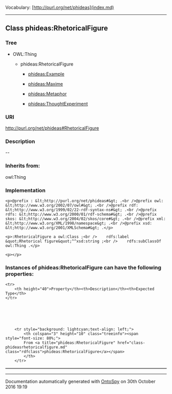 Vocabulary: [http://purl.org/net/phideas](index.md) 



---	
	




    


## Class phideas:RhetoricalFigure


### Tree

* OWL:Thing
    * phideas:RhetoricalFigure


        * [phideas:Example](class-phideasexample.md) 

        * [phideas:Maxime](class-phideasmaxime.md) 

        * [phideas:Metaphor](class-phideasmetaphor.md) 

        * [phideas:ThoughtExperiment](class-phideasthoughtexperiment.md) 
        






### URI
http://purl.org/net/phideas#RhetoricalFigure

### Description
--



### Inherits from:
owl:Thing




### Implementation
```
<p>@prefix : &lt;http://purl.org/net/phideas#&gt; .<br />@prefix owl: &lt;http://www.w3.org/2002/07/owl#&gt; .<br />@prefix rdf: &lt;http://www.w3.org/1999/02/22-rdf-syntax-ns#&gt; .<br />@prefix rdfs: &lt;http://www.w3.org/2000/01/rdf-schema#&gt; .<br />@prefix skos: &lt;http://www.w3.org/2004/02/skos/core#&gt; .<br />@prefix xml: &lt;http://www.w3.org/XML/1998/namespace&gt; .<br />@prefix xsd: &lt;http://www.w3.org/2001/XMLSchema#&gt; .</p>

<p>:RhetoricalFigure a owl:Class ;<br />    rdfs:label &quot;Rhetorical figure&quot;^^xsd:string ;<br />    rdfs:subClassOf owl:Thing .</p>

<p></p>
```




### Instances of phideas:RhetoricalFigure can have the following properties:

<table border="1" cellspacing="3" cellpadding="5" class="classproperties table-hover ">

    <tr>
        <th height="40">Property</th><th>Description</th><th>Expected Type</th>
    </tr>

          

        
            
        
        <tr style="background: lightcyan;text-align: left;">
            <th colspan="3" height="10" class="treeinfo"><span style="font-size: 80%;">
            From <a title="phideas:RhetoricalFigure" href="class-phideasrhetoricalfigure.md" class="rdfclass">phideas:RhetoricalFigure</a></span>
            </th>
        </tr>       

            

        

    

</table>













---

Documentation automatically generated with [OntoSpy](http://ontospy.readthedocs.org/ "Open") on 30th October 2016 19:19